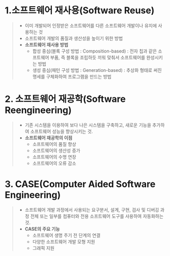 # 1.소프트웨어 재사용(Software Reuse)
> - 이미 개발되어 인정받은 소프트웨어를 다른 소프트웨어 개발이나 유지에 사용하는 것
> - 소프트웨어 개발의 품질과 생산성을 높이기 위한 방법
> - **소프트웨어 재사용 방법**
>   - 합성 중심(블록 구성 방법 : Composition-based) : 전자 칩과 같은 소프트웨어 부품, 즉 블록을 조립하듯 끼워 맞춰서 소프트웨어를 완성시키는 방법
>   - 생성 중심(패턴 구성 방법 : Generation-based) : 추상화 형태로 써진 명세를 구체화하여 프로그램을 만드는 방법

# 2. 소프트웨어 재공학(Software Reengineering)
> - 기존 시스템을 이용하여 보다 나은 시스템을 구축하고, 새로운 기능을 추가하여 소프트웨어 성능을 향상시키는 것.
> - **소프트웨어 재공학의 이점**
>   - 소프트웨어의 품질 향상
>   - 소프트웨어의 생산성 증가
>   - 소프트웨어의 수명 연장
>   - 소프트웨어의 오류 감소

# 3. CASE(Computer Aided Software Engineering)
> - 소프트웨어 개발 과정에서 사용되는 요구분서, 설계, 구현, 검사 및 디버깅 과정 전체 또는 일부를 컴퓨터와 전용 소프트웨어 도구를 사용하여 자동화하는 것.
> - **CASE의 주요 기능**
>   - 소프트웨어 생명 주기 전 단계의 연결
>   - 다양한 소프트웨어 개발 모형 지원
>   - 그래픽 지원